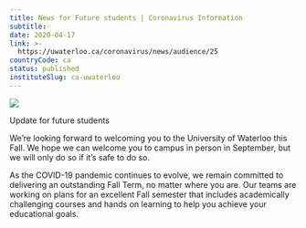 ```yaml
---
title: News for Future students | Coronavirus Information
subtitle: 
date: 2020-04-17
link: >-
  https://uwaterloo.ca/coronavirus/news/audience/25
countryCode: ca
status: published
instituteSlug: ca-uwaterloo
---
```

![](https://uwaterloo.ca/university-of-waterloo-logo-152.png)

Update for future students

We’re looking forward to welcoming you to the University of Waterloo this Fall. We hope we can welcome you to campus in person in September, but we will only do so if it’s safe to do so.

As the COVID-19 pandemic continues to evolve, we remain committed to delivering an outstanding Fall Term, no matter where you are. Our teams are working on plans for an excellent Fall semester that includes academically challenging courses and hands on learning to help you achieve your educational goals.